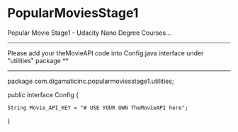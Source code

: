 # PopularMoviesStage1
Popular Movie Stage1 - Udacity Nano Degree Courses...

-----------------------

Please add your theMovieAPI code into Config.java interface under "utilities" package **

****
package com.digamaticinc.popularmoviesstage1.utilities;

public interface Config {

    String Movie_API_KEY = "# USE YOUR OWN TheMovieAPI here";
}

